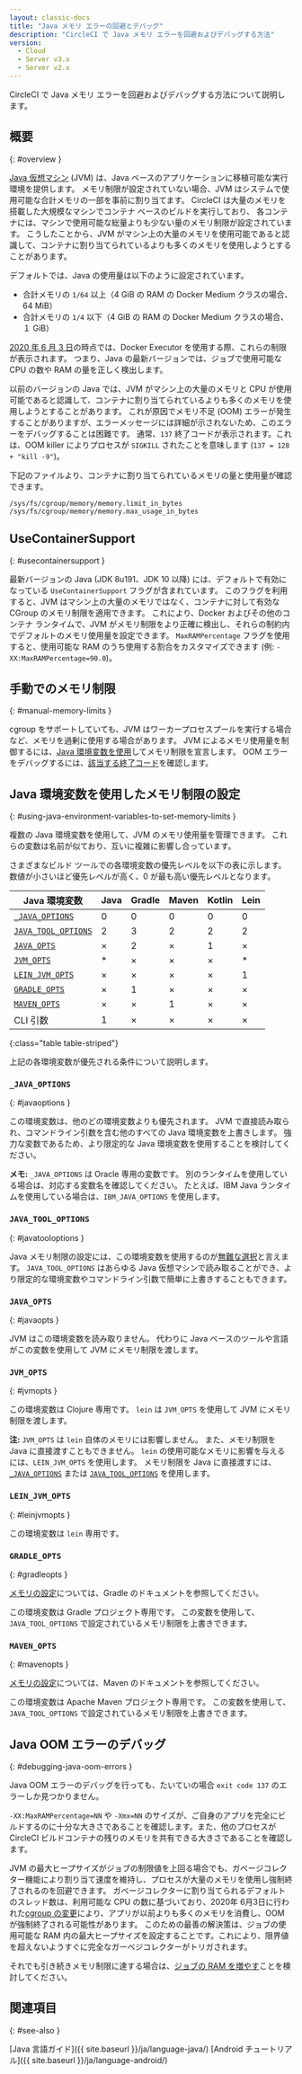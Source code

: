 ```yaml
---
layout: classic-docs
title: "Java メモリ エラーの回避とデバッグ"
description: "CircleCI で Java メモリ エラーを回避およびデバッグする方法"
version:
  - Cloud
  - Server v3.x
  - Server v2.x
---
```


CircleCI で Java メモリ エラーを回避およびデバッグする方法について説明します。

## 概要
{: #overview }

[Java 仮想マシン](https://ja.wikipedia.org/wiki/Java仮想マシン) (JVM) は、Java ベースのアプリケーションに移植可能な実行環境を提供します。 メモリ制限が設定されていない場合、JVM はシステムで使用可能な合計メモリの一部を事前に割り当てます。 CircleCI は大量のメモリを搭載した大規模なマシンでコンテナ ベースのビルドを実行しており、 各コンテナには、マシンで使用可能な総量よりも少ない量のメモリ制限が設定されています。 こうしたことから、JVM がマシン上の大量のメモリを使用可能であると認識して、コンテナに割り当てられているよりも多くのメモリを使用しようとすることがあります。

デフォルトでは、Java の使用量は以下のように設定されています。
- 合計メモリの `1/64` 以上（4 GiB の RAM の Docker Medium クラスの場合、64 MiB）
- 合計メモリの `1/4` 以下（4 GiB の RAM の Docker Medium クラスの場合、１ GiB）

[2020 年 6 月 3 日](https://circleci.com/changelog/#container-cgroup-limits-now-visible-inside-the-docker-executor)の時点では、Docker Executor を使用する際、これらの制限が表示されます。 つまり、Java の最新バージョンでは、ジョブで使用可能な CPU の数や RAM の量を正しく検出します。

以前のバージョンの Java では、JVM がマシン上の大量のメモリと CPU が使用可能であると認識して、コンテナに割り当てられているよりも多くのメモリを使用しようとすることがあります。 これが原因でメモリ不足 (OOM) エラーが発生することがありますが、エラーメッセージには詳細が示されないため、このエラーをデバッグすることは困難です。 通常、`137` 終了コードが表示されます。これは、OOM killer によりプロセスが `SIGKILL` されたことを意味します (`137 = 128 + "kill -9"`)。

下記のファイルより、コンテナに割り当てられているメモリの量と使用量が確認できます。
```
/sys/fs/cgroup/memory/memory.limit_in_bytes
/sys/fs/cgroup/memory/memory.max_usage_in_bytes
```


## UseContainerSupport
{: #usecontainersupport }

最新バージョンの Java (JDK 8u191、JDK 10 以降) には、デフォルトで有効になっている `UseContainerSupport` フラグが含まれています。 このフラグを利用すると、JVM はマシン上の大量のメモリではなく、コンテナに対して有効な CGroup のメモリ制限を適用できます。 これにより、Docker およびその他のコンテナ ランタイムで、JVM がメモリ制限をより正確に検出し、それらの制約内でデフォルトのメモリ使用量を設定できます。 `MaxRAMPercentage` フラグを使用すると、使用可能な RAM のうち使用する割合をカスタマイズできます (例: `-XX:MaxRAMPercentage=90.0`)。

## 手動でのメモリ制限
{: #manual-memory-limits }

cgroup をサポートしていても、JVM はワーカープロセスプールを実行する場合など、メモリを過剰に使用する場合があります。 JVM によるメモリ使用量を制御するには、[Java 環境変数を使用](#using-java-environment-variables-to-set-memory-limits)してメモリ制限を宣言します。 OOM エラーをデバッグするには、[該当する終了コード](#debugging-java-oom-errors)を確認します。

## Java 環境変数を使用したメモリ制限の設定
{: #using-java-environment-variables-to-set-memory-limits }

複数の Java 環境変数を使用して、JVM のメモリ使用量を管理できます。 これらの変数は名前が似ており、互いに複雑に影響し合っています。

さまざまなビルド ツールでの各環境変数の優先レベルを以下の表に示します。 数値が小さいほど優先レベルが高く、0 が最も高い優先レベルとなります。

| Java 環境変数                                 | Java | Gradle | Maven | Kotlin | Lein |
| ----------------------------------------- | ---- | ------ | ----- | ------ | ---- |
| [`_JAVA_OPTIONS`](#_java_options)         | 0    | 0      | 0     | 0      | 0    |
| [`JAVA_TOOL_OPTIONS`](#java_tool_options) | 2    | 3      | 2     | 2      | 2    |
| [`JAVA_OPTS`](#java_opts)                 | ×    | 2      | ×     | 1      | ×    |
| [`JVM_OPTS`](#jvm_opts)                   | *    | ×      | ×     | ×      | *    |
| [`LEIN_JVM_OPTS`](#lein_jvm_opts)         | ×    | ×      | ×     | ×      | 1    |
| [`GRADLE_OPTS`](#gradle_opts)             | ×    | 1      | ×     | ×      | ×    |
| [`MAVEN_OPTS`](#maven_opts)               | ×    | ×      | 1     | ×      | ×    |
| CLI 引数                                    | 1    | ×      | ×     | ×      | ×    |
{:class="table table-striped"}

上記の各環境変数が優先される条件について説明します。

### `_JAVA_OPTIONS`
{: #javaoptions }

この環境変数は、他のどの環境変数よりも優先されます。 JVM で直接読み取られ、コマンドライン引数を含む他のすべての Java 環境変数を上書きします。 強力な変数であるため、より限定的な Java 環境変数を使用することを検討してください。

**メモ:** `_JAVA_OPTIONS` は Oracle 専用の変数です。 別のランタイムを使用している場合は、対応する変数名を確認してください。 たとえば、IBM Java ランタイムを使用している場合は、`IBM_JAVA_OPTIONS` を使用します。

### `JAVA_TOOL_OPTIONS`
{: #javatooloptions }

Java メモリ制限の設定には、この環境変数を使用するのが[無難な選択](https://docs.oracle.com/javase/8/docs/platform/jvmti/jvmti.html#tooloptions)と言えます。 `JAVA_TOOL_OPTIONS` はあらゆる Java 仮想マシンで読み取ることができ、より限定的な環境変数やコマンドライン引数で簡単に上書きすることもできます。

### `JAVA_OPTS`
{: #javaopts }

JVM はこの環境変数を読み取りません。 代わりに Java ベースのツールや言語がこの変数を使用して JVM にメモリ制限を渡します。

### `JVM_OPTS`
{: #jvmopts }

この環境変数は Clojure 専用です。 `lein` は `JVM_OPTS` を使用して JVM にメモリ制限を渡します。

**注:** `JVM_OPTS` は `lein` 自体のメモリには影響しません。 また、メモリ制限を Java に直接渡すこともできません。 `lein` の使用可能なメモリに影響を与えるには、`LEIN_JVM_OPTS` を使用します。 メモリ制限を Java に直接渡すには、[`_JAVA_OPTIONS`](#_java_options) または [`JAVA_TOOL_OPTIONS`](#java_tool_options) を使用します。

### `LEIN_JVM_OPTS`
{: #leinjvmopts }

この環境変数は `lein` 専用です。

### `GRADLE_OPTS`
{: #gradleopts }

[メモリの設定](https://docs.gradle.org/current/userguide/build_environment.html#sec:configuring_jvm_memory)については、Gradle のドキュメントを参照してください。

この環境変数は Gradle プロジェクト専用です。 この変数を使用して、`JAVA_TOOL_OPTIONS` で設定されているメモリ制限を上書きできます。

### `MAVEN_OPTS`
{: #mavenopts }

[メモリの設定](http://maven.apache.org/configure.html)については、Maven のドキュメントを参照してください。

この環境変数は Apache Maven プロジェクト専用です。 この変数を使用して、`JAVA_TOOL_OPTIONS` で設定されているメモリ制限を上書きできます。

## Java OOM エラーのデバッグ
{: #debugging-java-oom-errors }

Java OOM エラーのデバッグを行っても、たいていの場合 `exit code 137` のエラーしか見つかりません。

`-XX:MaxRAMPercentage=NN` や `-Xmx=NN` のサイズが、ご自身のアプリを完全にビルドするのに十分な大きさであることを確認します。また、他のプロセスが CircleCI ビルドコンテナの残りのメモリを共有できる大きさであることを確認します。

JVM の最大ヒープサイズがジョブの制限値を上回る場合でも、ガベージコレクター機能により割り当て速度を維持し、プロセスが大量のメモリを使用し強制終了されるのを回避できます。 ガベージコレクターに割り当てられるデフォルトのスレッド数は、利用可能な CPU の数に基づいており、2020年 6月3日に行われた[cgroup の変更](https://circleci.com/changelog/#container-cgroup-limits-now-visible-inside-the-docker-executor)により、アプリが以前よりも多くのメモリを消費し、OOM が強制終了される可能性があります。 このための最善の解決策は、ジョブの使用可能な RAM 内の最大ヒープサイズを設定することです。これにより、限界値を超えないようすぐに完全なガーベジコレクターがトリガされます。

それでも引き続きメモリ制限に達する場合は、[ジョブの RAM を増やす]({{site.baseurl}}/ja/configuration-reference/#resource_class)ことを検討してください。

## 関連項目
{: #see-also }

[Java 言語ガイド]({{ site.baseurl }}/ja/language-java/) [Android チュートリアル]({{ site.baseurl }}/ja/language-android/)
